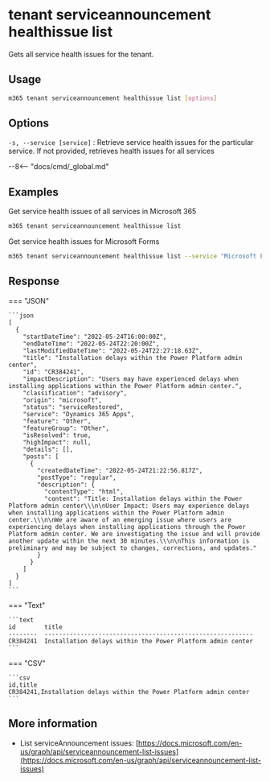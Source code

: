 # tenant serviceannouncement healthissue list

Gets all service health issues for the tenant.

## Usage

```sh
m365 tenant serviceannouncement healthissue list [options]
```

## Options

`-s, --service [service]`
: Retrieve service health issues for the particular service. If not provided, retrieves health issues for all services

--8<-- "docs/cmd/_global.md"

## Examples

Get service health issues of all services in Microsoft 365

```sh
m365 tenant serviceannouncement healthissue list
```

Get service health issues for Microsoft Forms

```sh
m365 tenant serviceannouncement healthissue list --service "Microsoft Forms"
```

## Response

=== "JSON"

    ```json
    [
      {
        "startDateTime": "2022-05-24T16:00:00Z",
        "endDateTime": "2022-05-24T22:20:00Z",
        "lastModifiedDateTime": "2022-05-24T22:27:18.63Z",
        "title": "Installation delays within the Power Platform admin center",
        "id": "CR384241",
        "impactDescription": "Users may have experienced delays when installing applications within the Power Platform admin center.",
        "classification": "advisory",
        "origin": "microsoft",
        "status": "serviceRestored",
        "service": "Dynamics 365 Apps",
        "feature": "Other",
        "featureGroup": "Other",
        "isResolved": true,
        "highImpact": null,
        "details": [],
        "posts": [
          {
            "createdDateTime": "2022-05-24T21:22:56.817Z",
            "postType": "regular",
            "description": {
              "contentType": "html",
              "content": "Title: Installation delays within the Power Platform admin center\\\n\nUser Impact: Users may experience delays when installing applications within the Power Platform admin center.\\\n\nWe are aware of an emerging issue where users are experiencing delays when installing applications through the Power Platform admin center. We are investigating the issue and will provide another update within the next 30 minutes.\\\n\nThis information is preliminary and may be subject to changes, corrections, and updates."
            }
          }
        ]
      }
    ]
    ```

=== "Text"

    ```text
    id        title
    --------  ----------------------------------------------------------
    CR384241  Installation delays within the Power Platform admin center
    ```

=== "CSV"

    ```csv
    id,title
    CR384241,Installation delays within the Power Platform admin center
    ```

## More information

- List serviceAnnouncement issues: [https://docs.microsoft.com/en-us/graph/api/serviceannouncement-list-issues](https://docs.microsoft.com/en-us/graph/api/serviceannouncement-list-issues)
